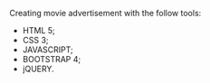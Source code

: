 Creating movie advertisement with the follow tools:
- HTML 5;
- CSS 3;
- JAVASCRIPT;
- BOOTSTRAP 4;
- jQUERY.
